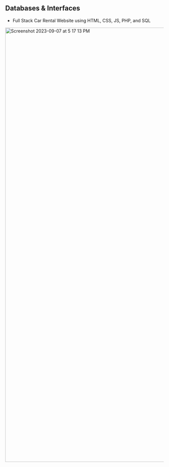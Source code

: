 **Databases & Interfaces**
---
- Full Stack Car Rental Website using HTML, CSS, JS, PHP, and SQL

<img width="1375" alt="Screenshot 2023-09-07 at 5 17 13 PM" src="https://github.com/enn-y/Databases-Interfaces-Present-/assets/114934029/a005eea1-454e-426a-9f55-6cad52442bba">
